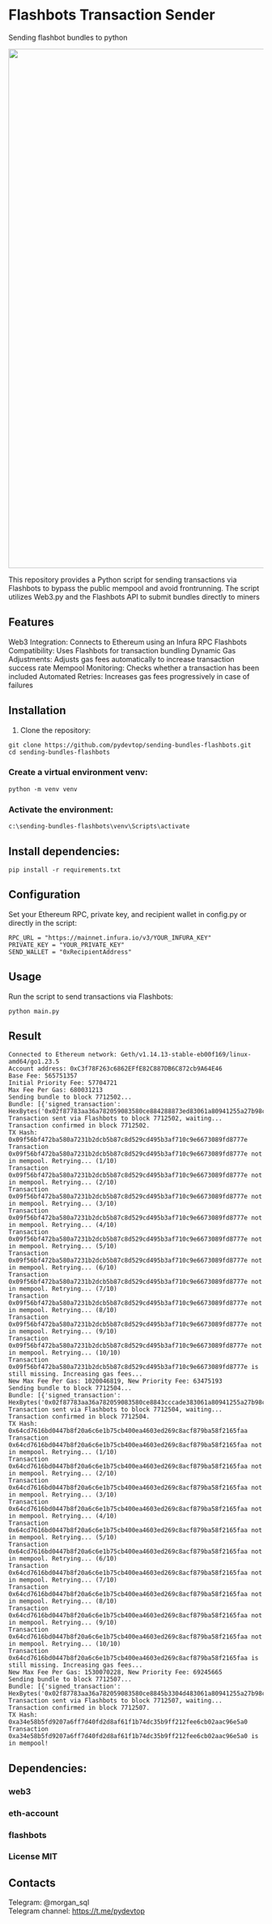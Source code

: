 # Flashbots Transaction Sender
Sending flashbot bundles to python

<p align="center"><img width="1024" src="https://py-dev.top/images/sending_bundles_flashbots/sending-bundles-flashbots.webp"></p>

This repository provides a Python script for sending transactions via Flashbots to bypass the public mempool and avoid frontrunning. The script utilizes Web3.py and the Flashbots API to submit bundles directly to miners

## Features
Web3 Integration: Connects to Ethereum using an Infura RPC
Flashbots Compatibility: Uses Flashbots for transaction bundling
Dynamic Gas Adjustments: Adjusts gas fees automatically to increase transaction success rate
Mempool Monitoring: Checks whether a transaction has been included
Automated Retries: Increases gas fees progressively in case of failures

## Installation

1. Clone the repository:
```
git clone https://github.com/pydevtop/sending-bundles-flashbots.git
cd sending-bundles-flashbots
``` 

###  Create a virtual environment venv:

```
python -m venv venv
```

###  Activate the environment:

```
c:\sending-bundles-flashbots\venv\Scripts\activate
```

## Install dependencies:

```
pip install -r requirements.txt  

```

## Configuration
Set your Ethereum RPC, private key, and recipient wallet in config.py or directly in the script:

```
RPC_URL = "https://mainnet.infura.io/v3/YOUR_INFURA_KEY"
PRIVATE_KEY = "YOUR_PRIVATE_KEY"
SEND_WALLET = "0xRecipientAddress"

```

## Usage
Run the script to send transactions via Flashbots:

```
python main.py  

```
## Result
```
Connected to Ethereum network: Geth/v1.14.13-stable-eb00f169/linux-amd64/go1.23.5
Account address: 0xC3f78F263c6862EFfE82C887DB6C872cb9A64E46
Base Fee: 565751357
Initial Priority Fee: 57704721
Max Fee Per Gas: 680031213
Sending bundle to block 7712502...
Bundle: [{'signed_transaction': HexBytes('0x02f87783aa36a782059083580ce884288873ed83061a80941255a27b98c04dd2ec429908e0d03351c6af9c8e88016345785d8a000080c080a0f8c2d6da5c68c478012c728f82288ad7d90991d60c0e837d251bf8e2c3e14f85a02d93ed1ae3c2bebc956b80484ce05fb8aaa68a98ce3180ffda174c04b0aad7f3')}]
Transaction sent via Flashbots to block 7712502, waiting...
Transaction confirmed in block 7712502.
TX Hash: 0x09f56bf472ba580a7231b2dcb5b87c8d529cd495b3af710c9e6673089fd8777e
Transaction 0x09f56bf472ba580a7231b2dcb5b87c8d529cd495b3af710c9e6673089fd8777e not in mempool. Retrying... (1/10)
Transaction 0x09f56bf472ba580a7231b2dcb5b87c8d529cd495b3af710c9e6673089fd8777e not in mempool. Retrying... (2/10)
Transaction 0x09f56bf472ba580a7231b2dcb5b87c8d529cd495b3af710c9e6673089fd8777e not in mempool. Retrying... (3/10)
Transaction 0x09f56bf472ba580a7231b2dcb5b87c8d529cd495b3af710c9e6673089fd8777e not in mempool. Retrying... (4/10)
Transaction 0x09f56bf472ba580a7231b2dcb5b87c8d529cd495b3af710c9e6673089fd8777e not in mempool. Retrying... (5/10)
Transaction 0x09f56bf472ba580a7231b2dcb5b87c8d529cd495b3af710c9e6673089fd8777e not in mempool. Retrying... (6/10)
Transaction 0x09f56bf472ba580a7231b2dcb5b87c8d529cd495b3af710c9e6673089fd8777e not in mempool. Retrying... (7/10)
Transaction 0x09f56bf472ba580a7231b2dcb5b87c8d529cd495b3af710c9e6673089fd8777e not in mempool. Retrying... (8/10)
Transaction 0x09f56bf472ba580a7231b2dcb5b87c8d529cd495b3af710c9e6673089fd8777e not in mempool. Retrying... (9/10)
Transaction 0x09f56bf472ba580a7231b2dcb5b87c8d529cd495b3af710c9e6673089fd8777e not in mempool. Retrying... (10/10)
Transaction 0x09f56bf472ba580a7231b2dcb5b87c8d529cd495b3af710c9e6673089fd8777e is still missing. Increasing gas fees...
New Max Fee Per Gas: 1020046819, New Priority Fee: 63475193
Sending bundle to block 7712504...
Bundle: [{'signed_transaction': HexBytes('0x02f87783aa36a782059083580ce8843cccade383061a80941255a27b98c04dd2ec429908e0d03351c6af9c8e88016345785d8a000080c080a06eaff177a699ebdcc2c9b6ce1daeea37e8dc32e99bd39f929abdbb37d7d1fc29a07e5bfc3785636e6f54f39492a7238a97dbfe8d8085edd94828b7a6084bd0cb0a')}]
Transaction sent via Flashbots to block 7712504, waiting...
Transaction confirmed in block 7712504.
TX Hash: 0x64cd7616bd0447b8f20a6c6e1b75cb400ea4603ed269c8acf879ba58f2165faa
Transaction 0x64cd7616bd0447b8f20a6c6e1b75cb400ea4603ed269c8acf879ba58f2165faa not in mempool. Retrying... (1/10)
Transaction 0x64cd7616bd0447b8f20a6c6e1b75cb400ea4603ed269c8acf879ba58f2165faa not in mempool. Retrying... (2/10)
Transaction 0x64cd7616bd0447b8f20a6c6e1b75cb400ea4603ed269c8acf879ba58f2165faa not in mempool. Retrying... (3/10)
Transaction 0x64cd7616bd0447b8f20a6c6e1b75cb400ea4603ed269c8acf879ba58f2165faa not in mempool. Retrying... (4/10)
Transaction 0x64cd7616bd0447b8f20a6c6e1b75cb400ea4603ed269c8acf879ba58f2165faa not in mempool. Retrying... (5/10)
Transaction 0x64cd7616bd0447b8f20a6c6e1b75cb400ea4603ed269c8acf879ba58f2165faa not in mempool. Retrying... (6/10)
Transaction 0x64cd7616bd0447b8f20a6c6e1b75cb400ea4603ed269c8acf879ba58f2165faa not in mempool. Retrying... (7/10)
Transaction 0x64cd7616bd0447b8f20a6c6e1b75cb400ea4603ed269c8acf879ba58f2165faa not in mempool. Retrying... (8/10)
Transaction 0x64cd7616bd0447b8f20a6c6e1b75cb400ea4603ed269c8acf879ba58f2165faa not in mempool. Retrying... (9/10)
Transaction 0x64cd7616bd0447b8f20a6c6e1b75cb400ea4603ed269c8acf879ba58f2165faa not in mempool. Retrying... (10/10)
Transaction 0x64cd7616bd0447b8f20a6c6e1b75cb400ea4603ed269c8acf879ba58f2165faa is still missing. Increasing gas fees...
New Max Fee Per Gas: 1530070228, New Priority Fee: 69245665
Sending bundle to block 7712507...
Bundle: [{'signed_transaction': HexBytes('0x02f87783aa36a782059083580ce8845b3304d483061a80941255a27b98c04dd2ec429908e0d03351c6af9c8e88016345785d8a000080c001a03847b85bf9004ee7a819b303b7af99fb72488ce7dffa006e02dcdf9f836eb6f1a005a603426f05ed8f7c2fb4e4e61065d01ee8f3fe5addb2c882be4db15d40c89f')}]
Transaction sent via Flashbots to block 7712507, waiting...
Transaction confirmed in block 7712507.
TX Hash: 0xa34e58b5fd9207a6ff7d40fd2d8af61f1b74dc35b9ff212fee6cb02aac96e5a0
Transaction 0xa34e58b5fd9207a6ff7d40fd2d8af61f1b74dc35b9ff212fee6cb02aac96e5a0 is in mempool!  

```


## Dependencies:
### web3
### eth-account
### flashbots

### License MIT


## Contacts
Telegram:  @morgan_sql<br>
Telegram channel: https://t.me/pydevtop
